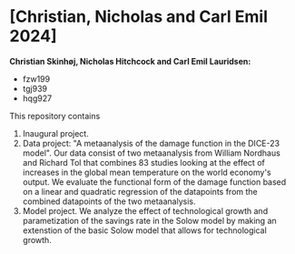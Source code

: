 # \[Christian, Nicholas and Carl Emil 2024\]

**Christian Skinhøj, Nicholas Hitchcock and Carl Emil Lauridsen:**
- fzw199
- tgj939
- hqg927

This repository contains  
1. Inaugural project. 
2. Data project: "A metaanalysis of the damage function in the DICE-23 model". Our data consist of two metaanalysis from William Nordhaus and Richard Tol that combines 83 studies looking at the effect of increases in the global mean temperature on the world economy's output. We evaluate the functional form of the damage function based on a linear and quadratic regression of the datapoints from the combined datapoints of the two metaanalysis.
3. Model project. We analyze the effect of technological growth and parametization of the savings rate in the Solow model by making an extenstion of the basic Solow model that allows for technological growth.
